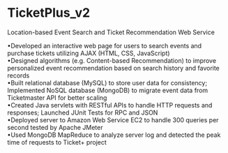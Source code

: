 # TicketPlus_v2
Location-based Event Search and Ticket Recommendation Web Service <br />

•Developed an interactive web page for users to search events and purchase tickets utilizing AJAX (HTML, CSS, JavaScript) <br />
•Designed algorithms (e.g. Content-based Recommendation) to improve personalized event recommendation based on search history and favorite records <br />
•Built relational database (MySQL) to store user data for consistency; Implemented NoSQL database (MongoDB) to migrate event data from Ticketmaster API for better scaling <br />
•Created Java servlets with RESTful APIs to handle HTTP requests and responses; Launched JUnit Tests for RPC and JSON <br />
•Deployed server to Amazon Web Service EC2 to handle 300 queries per second tested by Apache JMeter <br />
•Used MongoDB MapReduce to analyze server log and detected the peak time of requests to Ticket+ project <br />
